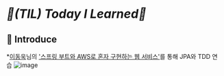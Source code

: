 # _📌(TIL) Today I Learned📌_

## 📣 Introduce
*[이동욱](https://jojoldu.tistory.com/)님의 ['스프링 부트와 AWS로 혼자 구현하는 웹 서비스'](http://www.yes24.com/Product/Goods/83849117)를 통해 JPA와 TDD 연습
![image](https://user-images.githubusercontent.com/77534863/167613107-30b83e6a-4c52-4c2c-b70d-fc5700cb3984.png)
